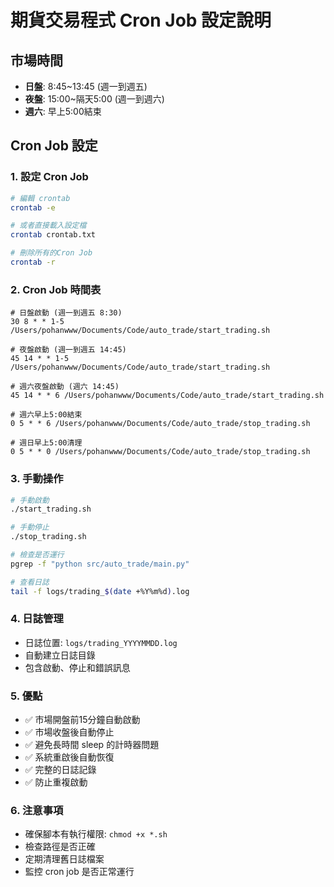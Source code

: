 # 期貨交易程式 Cron Job 設定說明

## 市場時間
- **日盤**: 8:45~13:45 (週一到週五)
- **夜盤**: 15:00~隔天5:00 (週一到週六)
- **週六**: 早上5:00結束

## Cron Job 設定

### 1. 設定 Cron Job
```bash
# 編輯 crontab
crontab -e

# 或者直接載入設定檔
crontab crontab.txt

# 刪除所有的Cron Job
crontab -r
```

### 2. Cron Job 時間表
```
# 日盤啟動 (週一到週五 8:30)
30 8 * * 1-5 /Users/pohanwww/Documents/Code/auto_trade/start_trading.sh

# 夜盤啟動 (週一到週五 14:45)
45 14 * * 1-5 /Users/pohanwww/Documents/Code/auto_trade/start_trading.sh

# 週六夜盤啟動 (週六 14:45)
45 14 * * 6 /Users/pohanwww/Documents/Code/auto_trade/start_trading.sh

# 週六早上5:00結束
0 5 * * 6 /Users/pohanwww/Documents/Code/auto_trade/stop_trading.sh

# 週日早上5:00清理
0 5 * * 0 /Users/pohanwww/Documents/Code/auto_trade/stop_trading.sh
```

### 3. 手動操作
```bash
# 手動啟動
./start_trading.sh

# 手動停止
./stop_trading.sh

# 檢查是否運行
pgrep -f "python src/auto_trade/main.py"

# 查看日誌
tail -f logs/trading_$(date +%Y%m%d).log
```

### 4. 日誌管理
- 日誌位置: `logs/trading_YYYYMMDD.log`
- 自動建立日誌目錄
- 包含啟動、停止和錯誤訊息

### 5. 優點
- ✅ 市場開盤前15分鐘自動啟動
- ✅ 市場收盤後自動停止
- ✅ 避免長時間 sleep 的計時器問題
- ✅ 系統重啟後自動恢復
- ✅ 完整的日誌記錄
- ✅ 防止重複啟動

### 6. 注意事項
- 確保腳本有執行權限: `chmod +x *.sh`
- 檢查路徑是否正確
- 定期清理舊日誌檔案
- 監控 cron job 是否正常運行
